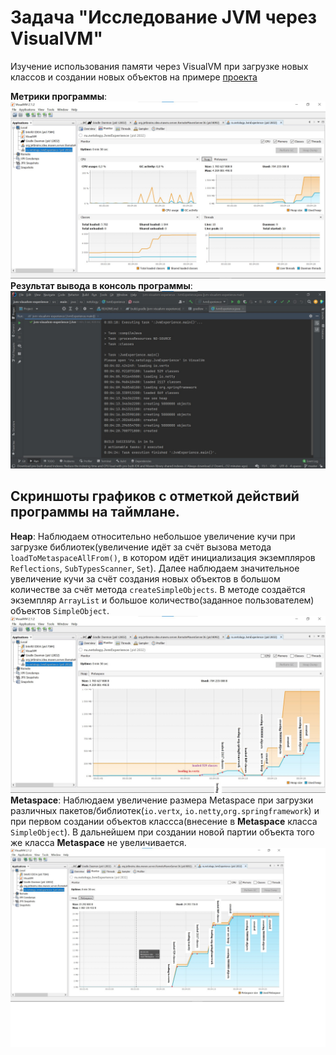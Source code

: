 # Задача "Исследование JVM через VisualVM"

Изучение использования памяти через VisualVM при загрузке новых классов и создании новых объектов на примере [проекта](https://github.com/Arsennikum/jvm-visualvm-experience)

**Метрики программы**:
![Метрики программы](https://github.com/A-Sakhmina/netology_javacore_jvm/blob/main/vusialvm_result.jpg)
**Результат вывода в консоль программы**:
![Результат вывода в консоль программы](https://github.com/A-Sakhmina/netology_javacore_jvm/blob/main/project_output.jpg)

## Скриншоты графиков с отметкой действий программы на таймлане.
**Heap**:
Наблюдаем относительно небольшое увеличение кучи при загрузке библиотек(увеличение идёт за счёт вызова метода `loadToMetaspaceAllFrom()`, 
в котором идёт инициализация экземпляров `Reflections`, `SubTypesScanner`, `Set`).
Далее наблюдаем значительное увеличение кучи за счёт создания новых объектов в большом количестве за счёт метода `createSimpleObjects`. 
В методе создаётся экземпляр `ArrayList` и большое количество(заданное пользователем) объектов `SimpleObject`.
![График heap](https://github.com/A-Sakhmina/netology_javacore_jvm/blob/main/heap.jpg)
**Metaspace**: 
Наблюдаем увеличение размера Metaspace при загрузки различных пакетов/библиотек(`io.vertx`, `io.netty`,`org.springframework`) и при первом создании объектов классса(внесение в **Metaspace** класса `SimpleObject`). В дальнейшем при создании новой партии объекта того же класса **Metaspace** не увеличивается. 
![График metaspace](https://github.com/A-Sakhmina/netology_javacore_jvm/blob/main/metaspace.jpg)
